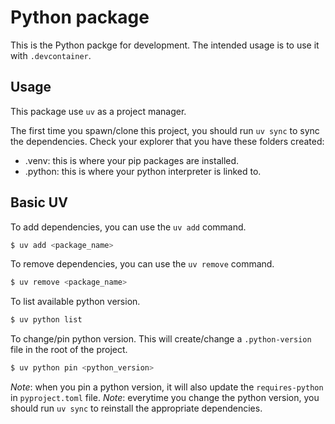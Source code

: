 # Python package

This is the Python packge for development.
The intended usage is to use it with `.devcontainer`.

## Usage

This package use `uv` as a project manager.

The first time you spawn/clone this project, you should run `uv sync` to sync the dependencies.
Check your explorer that you have these folders created:
- .venv: this is where your pip packages are installed.
- .python: this is where your python interpreter is linked to.

## Basic UV

To add dependencies, you can use the `uv add` command.
```sh
$ uv add <package_name>
```

To remove dependencies, you can use the `uv remove` command.
```sh
$ uv remove <package_name>
```

To list available python version.
```sh
$ uv python list
```

To change/pin python version. This will create/change a `.python-version` file in the root of the project.
```sh
$ uv python pin <python_version>
```
*Note*: when you pin a python version, it will also update the `requires-python` in `pyproject.toml` file.
*Note*: everytime you change the python version, you should run `uv sync` to reinstall the appropriate dependencies.